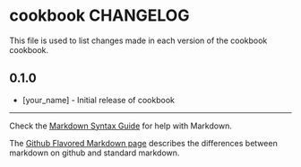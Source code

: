 # cookbook CHANGELOG

This file is used to list changes made in each version of the cookbook cookbook.

## 0.1.0
- [your_name] - Initial release of cookbook

- - -
Check the [Markdown Syntax Guide](http://daringfireball.net/projects/markdown/syntax) for help with Markdown.

The [Github Flavored Markdown page](http://github.github.com/github-flavored-markdown/) describes the differences between markdown on github and standard markdown.
